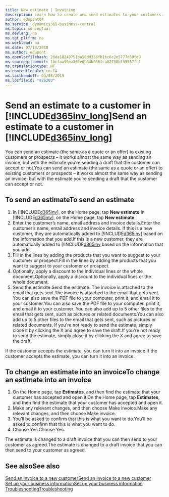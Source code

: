 ```yaml
---
title: New estimate | Invoicing
description: Learn how to create and send estimates to your customers. If they accept the offer, you can easily turn the quote into an invoice.
author: edupont04
ms.service: dynamics365-business-central
ms.topic: conceptual
ms.devlang: na
ms.tgt_pltfrm: na
ms.workload: na
ms.date: 07/18/2018
ms.author: edupont
ms.openlocfilehash: 28da10249751ba56dd356fb1bc6c2e5777d59fe0
ms.sourcegitcommit: 1bcfaa99ea302e6b84b8361ca02730b135557fc1
ms.translationtype: HT
ms.contentlocale: en-CA
ms.lasthandoff: 03/08/2019
ms.locfileid: "826203"
---
```

# <a name="send-an-estimate-to-a-customer-in-included365invlongincludesd365invlongmd"></a><span data-ttu-id="3f247-104">Send an estimate to a customer in [!INCLUDE[d365inv_long](includes/d365inv_long.md)]</span><span class="sxs-lookup"><span data-stu-id="3f247-104">Send an estimate to a customer in [!INCLUDE[d365inv_long](includes/d365inv_long.md)]</span></span>
<span data-ttu-id="3f247-105">You can send an estimate (the same as a quote or an offer) to existing customers or prospects – it works almost the same way as sending an invoice, but with the estimate you’re sending a draft that the customer can accept or not.</span><span class="sxs-lookup"><span data-stu-id="3f247-105">You can send an estimate (the same as a quote or an offer) to existing customers or prospects – it works almost the same way as sending an invoice, but with the estimate you’re sending a draft that the customer can accept or not.</span></span>  

## <a name="to-send-an-estimate"></a><span data-ttu-id="3f247-106">To send an estimate</span><span class="sxs-lookup"><span data-stu-id="3f247-106">To send an estimate</span></span>
1. <span data-ttu-id="3f247-107">In [!INCLUDE[d365inv](includes/d365inv.md)], on the Home page, tap **New estimate**.</span><span class="sxs-lookup"><span data-stu-id="3f247-107">In [!INCLUDE[d365inv](includes/d365inv.md)], on the Home page, tap **New estimate**.</span></span>
2. <span data-ttu-id="3f247-108">Enter the customer’s name, email address and invoice details.</span><span class="sxs-lookup"><span data-stu-id="3f247-108">Enter the customer’s name, email address and invoice details.</span></span> <span data-ttu-id="3f247-109">If this is a new customer, they are automatically added to [!INCLUDE[d365inv](includes/d365inv.md)] based on the information that you add.</span><span class="sxs-lookup"><span data-stu-id="3f247-109">If this is a new customer, they are automatically added to [!INCLUDE[d365inv](includes/d365inv.md) based on the information that you add.</span></span>  
3. <span data-ttu-id="3f247-110">Fill in the lines by adding the products that you want to suggest to your customer or prospect.</span><span class="sxs-lookup"><span data-stu-id="3f247-110">Fill in the lines by adding the products that you want to suggest to your customer or prospect.</span></span>  
4. <span data-ttu-id="3f247-111">Optionally, apply a discount to the individual lines or the whole document.</span><span class="sxs-lookup"><span data-stu-id="3f247-111">Optionally, apply a discount to the individual lines or the whole document.</span></span>  
4. <span data-ttu-id="3f247-112">Send the estimate.</span><span class="sxs-lookup"><span data-stu-id="3f247-112">Send the estimate.</span></span> <span data-ttu-id="3f247-113">The invoice is attached to the email that gets sent.</span><span class="sxs-lookup"><span data-stu-id="3f247-113">The invoice is attached to the email that gets sent.</span></span> <span data-ttu-id="3f247-114">You can also save the PDF file to your computer, print it, and email it to your customer.</span><span class="sxs-lookup"><span data-stu-id="3f247-114">You can also save the PDF file to your computer, print it, and email it to your customer.</span></span> <span data-ttu-id="3f247-115">You can also add up to 5 other files to the email that gets sent, such as pictures or related documents.</span><span class="sxs-lookup"><span data-stu-id="3f247-115">You can also add up to 5 other files to the email that gets sent, such as pictures or related documents.</span></span> <span data-ttu-id="3f247-116">If you're not ready to send the estimate, simply close it by clicking the X and agree to save the draft.</span><span class="sxs-lookup"><span data-stu-id="3f247-116">If you're not ready to send the estimate, simply close it by clicking the X and agree to save the draft.</span></span>  

<span data-ttu-id="3f247-117">If the customer accepts the estimate, you can turn it into an invoice.</span><span class="sxs-lookup"><span data-stu-id="3f247-117">If the customer accepts the estimate, you can turn it into an invoice.</span></span>

## <a name="to-change-an-estimate-into-an-invoice"></a><span data-ttu-id="3f247-118">To change an estimate into an invoice</span><span class="sxs-lookup"><span data-stu-id="3f247-118">To change an estimate into an invoice</span></span>
1. <span data-ttu-id="3f247-119">On the Home page, tap **Estimates**, and then find the estimate that your customer has accepted and open it.</span><span class="sxs-lookup"><span data-stu-id="3f247-119">On the Home page, tap **Estimates**, and then find the estimate that your customer has accepted and open it.</span></span>  
2. <span data-ttu-id="3f247-120">Make any relevant changes, and then choose Make invoice.</span><span class="sxs-lookup"><span data-stu-id="3f247-120">Make any relevant changes, and then choose Make invoice.</span></span>  
3. <span data-ttu-id="3f247-121">You’ll be asked to confirm that this is what you want to do.</span><span class="sxs-lookup"><span data-stu-id="3f247-121">You’ll be asked to confirm that this is what you want to do.</span></span>  
4. <span data-ttu-id="3f247-122">Choose Yes.</span><span class="sxs-lookup"><span data-stu-id="3f247-122">Choose Yes.</span></span>  

<span data-ttu-id="3f247-123">The estimate is changed to a draft invoice that you can then send to your customer as agreed.</span><span class="sxs-lookup"><span data-stu-id="3f247-123">The estimate is changed to a draft invoice that you can then send to your customer as agreed.</span></span>  

## <a name="see-also"></a><span data-ttu-id="3f247-124">See also</span><span class="sxs-lookup"><span data-stu-id="3f247-124">See also</span></span>
[<span data-ttu-id="3f247-125">Send an invoice to a new customer</span><span class="sxs-lookup"><span data-stu-id="3f247-125">Send an invoice to a new customer</span></span>](send-invoice.md)  
[<span data-ttu-id="3f247-126">Set up your business information</span><span class="sxs-lookup"><span data-stu-id="3f247-126">Set up your business information</span></span>](set-up-business-profile.md)  
[<span data-ttu-id="3f247-127">Troubleshooting</span><span class="sxs-lookup"><span data-stu-id="3f247-127">Troubleshooting</span></span>](about-troubleshooting.md)  
